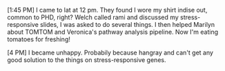 [1:45 PM]
I came to lat at 12 pm. They found I wore my shirt indise out, common to PHD, right?
Welch called rami and discussed my stress-responsive slides, I was asked to do several things. 
I then helped Marilyn about TOMTOM and Veronica's pathway analysis pipeline.
Now I'm eating tomatoes for freshing!

[4 PM]
I became unhappy. Probabily because hangray and can't get any good solution to the things on stress-responsive genes.






